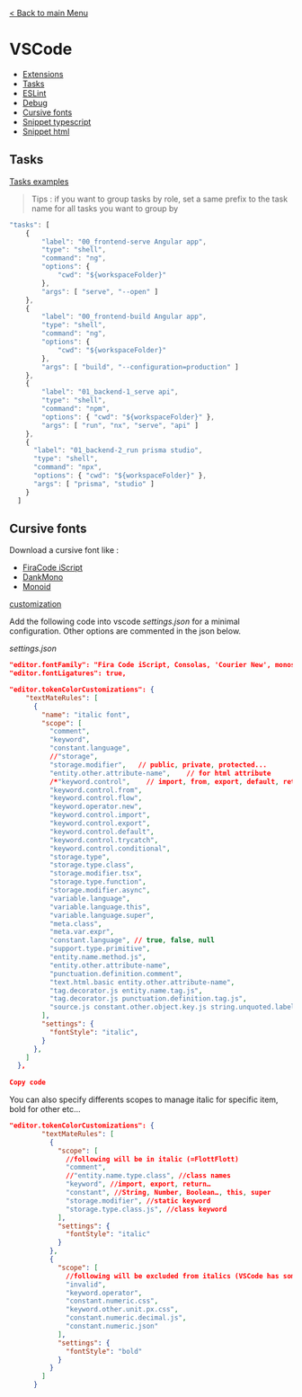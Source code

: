 [< Back to main Menu](https://github.com/gsoulie/Mobile-App-Development)    

# VSCode

* [Extensions](https://github.com/gsoulie/angular-resources/blob/master/vscode-extension.md)     
* [Tasks](#tasks)   
* [ESLint](https://github.com/gsoulie/angular-resources/blob/master/vscode-eslint.md)   
* [Debug](https://github.com/gsoulie/angular-resources/blob/master/vscode-debug.md)     
* [Cursive fonts](#cursive-fonts)      
* [Snippet typescript](https://github.com/gsoulie/angular-resources/blob/master/vscode-snippet-typescript.json)       
* [Snippet html](https://github.com/gsoulie/angular-resources/blob/master/vscode-snippet-html.json)       

## Tasks

[Tasks examples](https://github.com/gsoulie/ionic-angular-snippets/blob/master/vscode-tasks.json)

> Tips : if you want to group tasks by role, set a same prefix to the task name for all tasks you want to group by

````typescript
"tasks": [
    {
        "label": "00_frontend-serve Angular app",
        "type": "shell",
        "command": "ng",
        "options": {
            "cwd": "${workspaceFolder}"
        },
        "args": [ "serve", "--open" ]
    },
    {
        "label": "00_frontend-build Angular app",
        "type": "shell",
        "command": "ng",
        "options": {
            "cwd": "${workspaceFolder}"
        },
        "args": [ "build", "--configuration=production" ]
    },
    {
        "label": "01_backend-1_serve api",
        "type": "shell",
        "command": "npm",
        "options": { "cwd": "${workspaceFolder}" },
        "args": [ "run", "nx", "serve", "api" ]
    },
    {
      "label": "01_backend-2_run prisma studio",
      "type": "shell",
      "command": "npx",
      "options": { "cwd": "${workspaceFolder}" },
      "args": [ "prisma", "studio" ]
    }
  ]
````

## Cursive fonts

Download a cursive font like :
* [FiraCode iScript](https://github.com/kencrocken/FiraCodeiScript)    
* [DankMono]()       
* [Monoid](https://larsenwork.com/monoid/)       

[customization](https://stackoverflow.com/questions/51110201/italicize-javascripts-reserved-keywords-in-vs-code)    

Add the following code into vscode *settings.json* for a minimal configuration. Other options are commented in the json below.

*settings.json*

````json
"editor.fontFamily": "Fira Code iScript, Consolas, 'Courier New', monospace",
"editor.fontLigatures": true,

"editor.tokenColorCustomizations": {
    "textMateRules": [
      {
        "name": "italic font",
        "scope": [
          "comment",
          "keyword",
          "constant.language",
          //"storage",
          "storage.modifier",   // public, private, protected...
          "entity.other.attribute-name",    // for html attribute
          /*"keyword.control",    // import, from, export, default, return, if, for, break, continue, try, catch, finally, throw, default, yield, await
          "keyword.control.from",
          "keyword.control.flow",
          "keyword.operator.new",
          "keyword.control.import",
          "keyword.control.export",
          "keyword.control.default",
          "keyword.control.trycatch",
          "keyword.control.conditional",
          "storage.type",
          "storage.type.class",
          "storage.modifier.tsx",
          "storage.type.function",
          "storage.modifier.async",
          "variable.language",
          "variable.language.this",
          "variable.language.super",
          "meta.class",
          "meta.var.expr",
          "constant.language", // true, false, null
          "support.type.primitive",
          "entity.name.method.js",
          "entity.other.attribute-name",
          "punctuation.definition.comment",
          "text.html.basic entity.other.attribute-name",
          "tag.decorator.js entity.name.tag.js",
          "tag.decorator.js punctuation.definition.tag.js",
          "source.js constant.other.object.key.js string.unquoted.label.js",*/
        ],
        "settings": {
          "fontStyle": "italic",
        }
      },
    ]
  },
 
Copy code
````

You can also specify differents scopes to manage italic for specific item, bold for other etc...

````json
"editor.tokenColorCustomizations": {
        "textMateRules": [
          {
            "scope": [
              //following will be in italic (=FlottFlott)
              "comment",
              //"entity.name.type.class", //class names
              "keyword", //import, export, return…
              "constant", //String, Number, Boolean…, this, super
              "storage.modifier", //static keyword
              "storage.type.class.js", //class keyword
            ],
            "settings": {
              "fontStyle": "italic"
            }
          },
          {
            "scope": [
              //following will be excluded from italics (VSCode has some defaults for italics)
              "invalid",
              "keyword.operator",
              "constant.numeric.css",
              "keyword.other.unit.px.css",
              "constant.numeric.decimal.js",
              "constant.numeric.json"
            ],
            "settings": {
              "fontStyle": "bold"
            }
          }
        ]
      }
````
